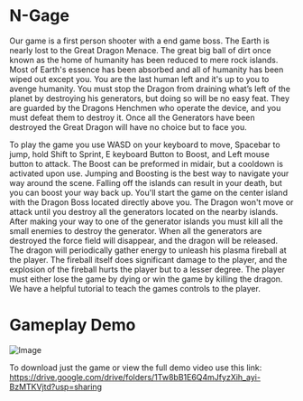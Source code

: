 ﻿# N-Gage

Our game is a first person shooter with a end game boss. The Earth is nearly lost to the Great Dragon Menace. The great big ball of dirt once known as the home of humanity has been reduced to mere rock islands. Most of Earth's essence has been absorbed and all of humanity has been wiped out except you. You are the last human left and it's up to you to avenge humanity. You must stop the Dragon from draining what’s left of the planet by destroying his generators, but doing so will be no easy feat. They are guarded by the Dragons Henchmen who operate the device, and you must defeat them to destroy it. Once all the Generators have been destroyed the Great Dragon will have no choice but to face you.

To play the game you use WASD on your keyboard to move, Spacebar to jump, hold Shift to Sprint, E keyboard Button to Boost, and Left mouse button to attack. The Boost can be preformed in midair, but a cooldown is activated upon use. Jumping and Boosting is the best way to navigate your way around the scene. Falling off the islands can result in your death, but you can boost your way back up. You'll start the game on the center island with the Dragon Boss located directly above you. The Dragon won't move or attack until you destroy all the generators located on the nearby islands. After making your way to one of the generator islands you must kill all the small enemies to destroy the generator.  When all the generators are destroyed the force field will disappear, and the dragon will be released. The dragon will periodically gather energy to unleash his plasma fireball at the player. The fireball itself does significant damage to the player, and the explosion of the fireball hurts the player but to a lesser degree. The player must either lose the game by dying or win the game by killing the dragon.  We have a helpful tutorial to teach the games controls to the player.

# Gameplay Demo

![Image](https://user-images.githubusercontent.com/42820224/51708058-c11f6280-1fd7-11e9-9d44-bcf02a5d7b0e.gif)

To download just the game or view the full demo video use this link:
https://drive.google.com/drive/folders/1Tw8bB1E6Q4mJfyzXih_ayi-BzMTKVjtd?usp=sharing
